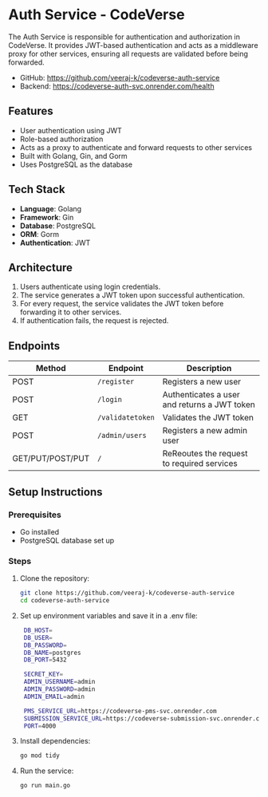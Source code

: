 # Auth Service - CodeVerse

The Auth Service is responsible for authentication and authorization in CodeVerse. It provides JWT-based authentication and acts as a middleware proxy for other services, ensuring all requests are validated before being forwarded.

- GitHub: https://github.com/veeraj-k/codeverse-auth-service
- Backend: https://codeverse-auth-svc.onrender.com/health

## Features

- User authentication using JWT
- Role-based authorization
- Acts as a proxy to authenticate and forward requests to other services
- Built with Golang, Gin, and Gorm
- Uses PostgreSQL as the database

## Tech Stack

- **Language**: Golang
- **Framework**: Gin
- **Database**: PostgreSQL
- **ORM**: Gorm
- **Authentication**: JWT

## Architecture

1. Users authenticate using login credentials.
2. The service generates a JWT token upon successful authentication.
3. For every request, the service validates the JWT token before forwarding it to other services.
4. If authentication fails, the request is rejected.

## Endpoints

| Method | Endpoint | Description |
|--------|---------|-------------|
| POST | `/register` | Registers a new user |
| POST | `/login` | Authenticates a user and returns a JWT token |
| GET | `/validatetoken` | Validates the JWT token |
| POST | `/admin/users` | Registers a new admin user |
| GET/PUT/POST/PUT | `/` | ReReoutes the request to required services |


## Setup Instructions

### Prerequisites

- Go installed
- PostgreSQL database set up

### Steps

1. Clone the repository:
   ```sh
   git clone https://github.com/veeraj-k/codeverse-auth-service
   cd codeverse-auth-service
   ```
2. Set up environment variables and save it in a .env file:
   ```sh
    DB_HOST=
    DB_USER=
    DB_PASSWORD=
    DB_NAME=postgres
    DB_PORT=5432

    SECRET_KEY=
    ADMIN_USERNAME=admin
    ADMIN_PASSWORD=admin
    ADMIN_EMAIL=admin

    PMS_SERVICE_URL=https://codeverse-pms-svc.onrender.com
    SUBMISSION_SERVICE_URL=https://codeverse-submission-svc.onrender.com
    PORT=4000
   ```
3. Install dependencies:
   ```sh
   go mod tidy
   ```
4. Run the service:
   ```sh
   go run main.go
   ```



